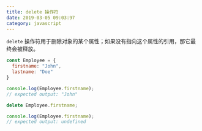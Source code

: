 ```yaml
---
title: delete 操作符
date: 2019-03-05 09:03:97
category: javascript
---
```


`delete` 操作符用于删除对象的某个属性；如果没有指向这个属性的引用，那它最终会被释放。


```js
const Employee = {
  firstname: "John",
  lastname: "Doe"
}

console.log(Employee.firstname);
// expected output: "John"

delete Employee.firstname;

console.log(Employee.firstname);
// expected output: undefined
```

## 